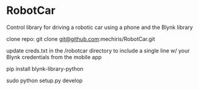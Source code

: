 # RobotCar
Control library for driving a robotic car using a phone and the Blynk library


clone repo: git clone git@github.com:mechiris/RobotCar.git

update creds.txt in the /robotcar directory to include a single line w/ your Blynk credentials from the mobile app

pip install blynk-library-python

sudo python setup.py develop


